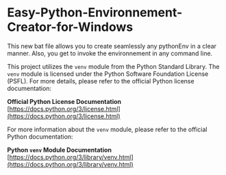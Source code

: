 # Easy-Python-Environnement-Creator-for-Windows
This new bat file allows you to create seamlessly any pythonEnv in a clear manner. Also, you get to invoke the environnement in any command line.


This project utilizes the `venv` module from the Python Standard Library. The `venv` module is licensed under the Python Software Foundation License (PSFL). For more details, please refer to the official Python license documentation:

**Official Python License Documentation**  
[https://docs.python.org/3/license.html](https://docs.python.org/3/license.html)

For more information about the `venv` module, please refer to the official Python documentation:

**Python `venv` Module Documentation**  
[https://docs.python.org/3/library/venv.html](https://docs.python.org/3/library/venv.html)
